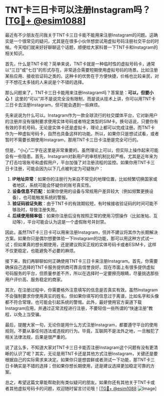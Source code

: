 # TNT卡三日卡可以注册Instagram吗？[[TG💪+ @esim1088](https://t.me/s/esim1088)]

最近有不少朋友在问我关于TNT卡三日卡能不能用来注册Instagram的问题。这确实是一个很常见的疑问，尤其是在很多小伙伴想尝试用虚拟号码注册社交平台的时候。今天咱们就来好好聊聊这个话题，顺便给大家科普一下TNT卡和Instagram的相关知识。

首先，什么是TNT卡呢？简单来说，TNT卡就是一种临时性的虚拟号码卡，通常以“三日”或“七日”的形式存在，非常适合需要短期使用虚拟号码的场景。比如注册某些应用、接收验证码之类的。这种卡的优势在于方便快捷，价格也比较亲民，对于不想花太多钱的人来说是个不错的选择。

那么问题来了，TNT卡三日卡能用来注册Instagram吗？答案是：**可以，但要小心！** 这里的“可以”并不是说完全没有限制，而是说从技术上讲，你可以用TNT卡三日卡去注册Instagram，但可能会遇到一些麻烦。

先来说说为什么可以。Instagram作为一款全球流行的社交媒体平台，它对新用户的注册并没有强制要求使用实体号码或者特定类型的SIM卡。换句话说，只要你有有效的手机号码，无论是实体卡还是虚拟卡，理论上都可以完成注册。而TNT卡作为一种虚拟号码卡，自然也具备这样的功能。所以，如果你只是想试试看，或者暂时不需要长期使用Instagram，那用TNT卡三日卡注册是完全可行的。

但是，“小心”二字在这里是非常重要的。虽然理论上可以，但实际上操作起来可能会有一些隐患。首先，Instagram对新用户的审核机制比较严格，尤其是近年来为了打击垃圾账号和虚假用户，平台加强了对注册流程的监控。如果你用TNT卡三日卡注册，可能会因为以下几点被判定为可疑账户：

1. **IP地址异常**：如果你的注册行为来自不常见的地理位置，比如频繁切换国家或者地区，系统可能会怀疑你的账号真实性。
2. **设备信息不匹配**：如果你使用的设备与常规用户差异较大（例如频繁更换设备），也可能触发系统的警报。
3. **验证码验证失败**：由于TNT卡的有效期较短，有时候接收验证码的时间可能不够及时，导致注册失败。
4. **后续使用频率低**：如果你注册后没有按照正常的使用习惯操作（比如发帖、互动等），平台可能会认为这是一个虚假账号并封禁。

因此，虽然TNT卡三日卡可以用来注册Instagram，但并不建议将其作为长期解决方案。如果你只是偶尔想要体验一下Instagram的功能，那可以用这种方式试一试；但如果真的想长期使用，还是建议购买正规的实体号码卡或者ESIM卡，这样不仅更稳定，也能避免不必要的麻烦。

接下来，我们再聊聊如何正确使用TNT卡三日卡来注册Instagram。首先，你需要确保自己选择的TNT卡服务提供商可靠且信誉良好。现在市面上有很多提供虚拟号码服务的平台，但质量参差不齐，所以在选择时一定要擦亮眼睛，尽量挑选那些用户评价高、服务稳定的商家。

其次，在注册过程中，你需要格外注意填写的信息是否真实有效。虽然Instagram不会强制要求你使用真实的姓名，但如果你填写的信息过于离谱，比如名字和头像都不符合常理，也可能会引起系统的警惕。此外，最好使用官方渠道下载Instagram应用，并通过正常流程进行注册，不要轻信一些所谓的“快速注册”教程，以免上当受骗。

最后，提醒大家一句，无论你是用什么方式注册Instagram，都要遵守平台的使用规则，不要从事任何违法或违规的行为。毕竟，互联网不是法外之地，一旦触犯了相关法律法规，后果是很严重的。

说了这么多，不知道大家对TNT卡三日卡能否注册Instagram这个问题有没有更清晰的认识了呢？其实，无论是用TNT卡还是其他方式注册Instagram，关键还是要根据自己的实际需求来决定。如果你只是想尝鲜或者测试一下功能，那TNT卡三日卡确实是不错的选择；但如果你想长期使用，还是建议选择更加稳定可靠的方案。

总之，希望这篇文章能帮助到有类似疑问的朋友。如果你还有其他关于TNT卡或者其他虚拟号码卡的问题，欢迎随时留言讨论哦！[[TG💪+ @esim1088](https://t.me/s/esim1088) ![Image](https://i.postimg.cc/4NQfJmqS/Snipaste-2025-05-13-00-14-12.png)]